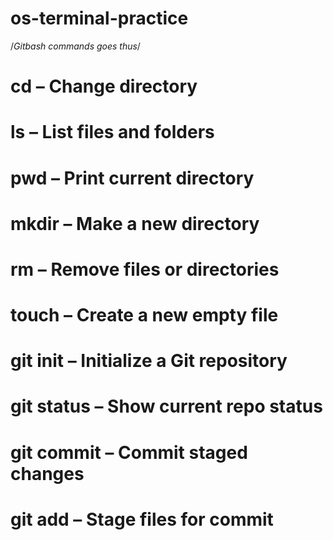 # os-terminal-practice

 /*Gitbash commands goes thus*/
# cd – Change directory
# ls – List files and folders
# pwd – Print current directory
# mkdir – Make a new directory
# rm – Remove files or directories
# touch – Create a new empty file
# git init – Initialize a Git repository
# git status – Show current repo status
# git commit – Commit staged changes
# git add – Stage files for commit
